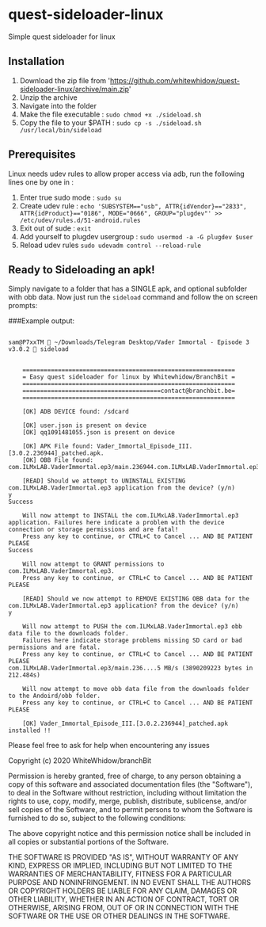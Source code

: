 # quest-sideloader-linux
Simple quest sideloader for linux


## Installation
1. Download the zip file from 'https://github.com/whitewhidow/quest-sideloader-linux/archive/main.zip'
2. Unzip the archive
3. Navigate into the folder
4. Make the file executable : 
  `sudo chmod +x ./sideload.sh`
5. Copy the file to your $PATH : 
  `sudo cp -s ./sideload.sh /usr/local/bin/sideload`


## Prerequisites
Linux needs udev rules to allow proper access via adb, run the following lines one by one in :

1. Enter true sudo mode :
   `sudo su`
2. Create udev rule :
   `echo 'SUBSYSTEM=="usb", ATTR{idVendor}=="2833", ATTR{idProduct}=="0186", MODE="0666", GROUP="plugdev"' >> /etc/udev/rules.d/51-android.rules`
3. Exit out of sude :
    `exit`
4. Add yourself to plugdev usergroup :
   `sudo usermod -a -G plugdev $user`
5. Reload udev rules
   `sudo udevadm control --reload-rule`



## Ready to Sideloading an apk!

Simply navigate to a folder that has a SINGLE apk, and optional subfolder with obb data.
Now just run the `sideload` command and follow the on screen prompts:


###Example output:
```

sam@P7xxTM  ~/Downloads/Telegram Desktop/Vader Immortal - Episode 3 v3.0.2  sideload

    
    ============================================================
    = Easy quest sideloader for linux by Whitewhidow/BranchBit =
    ============================================================
    =======================================contact@branchbit.be=
    ============================================================

    [OK] ADB DEVICE found: /sdcard

    [OK] user.json is present on device
    [OK] qq1091481055.json is present on device

    [OK] APK File found: Vader_Immortal_Episode_III.[3.0.2.236944]_patched.apk.
    [OK] OBB File found: com.ILMxLAB.VaderImmortal.ep3/main.236944.com.ILMxLAB.VaderImmortal.ep3.obb.

    [READ] Should we attempt to UNINSTALL EXISTING com.ILMxLAB.VaderImmortal.ep3 application from the device? (y/n) 
y
Success

    Will now attempt to INSTALL the com.ILMxLAB.VaderImmortal.ep3 application. Failures here indicate a problem with the device connection or storage permissions and are fatal!
    Press any key to continue, or CTRL+C to Cancel ... AND BE PATIENT PLEASE
Success

    Will now attempt to GRANT permissions to com.ILMxLAB.VaderImmortal.ep3.
    Press any key to continue, or CTRL+C to Cancel ... AND BE PATIENT PLEASE

    [READ] Should we now attempt to REMOVE EXISTING OBB data for the com.ILMxLAB.VaderImmortal.ep3 application? from the device? (y/n)
y

    Will now attempt to PUSH the com.ILMxLAB.VaderImmortal.ep3 obb data file to the downloads folder.
    Failures here indicate storage problems missing SD card or bad permissions and are fatal.
    Press any key to continue, or CTRL+C to Cancel ... AND BE PATIENT PLEASE
com.ILMxLAB.VaderImmortal.ep3/main.236....5 MB/s (3890209223 bytes in 212.484s)

    Will now attempt to move obb data file from the downloads folder to the Andoird/obb folder.
    Press any key to continue, or CTRL+C to Cancel ... AND BE PATIENT PLEASE

    [OK] Vader_Immortal_Episode_III.[3.0.2.236944]_patched.apk installed !!
```

Please feel free to ask for help when encountering any issues


 Copyright (c) 2020 WhiteWhidow/branchBit

 Permission is hereby granted, free of charge, to any person
 obtaining a copy of this software and associated documentation
 files (the "Software"), to deal in the Software without
 restriction, including without limitation the rights to use,
 copy, modify, merge, publish, distribute, sublicense, and/or sell
 copies of the Software, and to permit persons to whom the
 Software is furnished to do so, subject to the following
 conditions:

 The above copyright notice and this permission notice shall be
 included in all copies or substantial portions of the Software.

 THE SOFTWARE IS PROVIDED "AS IS", WITHOUT WARRANTY OF ANY KIND,
 EXPRESS OR IMPLIED, INCLUDING BUT NOT LIMITED TO THE WARRANTIES
 OF MERCHANTABILITY, FITNESS FOR A PARTICULAR PURPOSE AND
 NONINFRINGEMENT. IN NO EVENT SHALL THE AUTHORS OR COPYRIGHT
 HOLDERS BE LIABLE FOR ANY CLAIM, DAMAGES OR OTHER LIABILITY,
 WHETHER IN AN ACTION OF CONTRACT, TORT OR OTHERWISE, ARISING
 FROM, OUT OF OR IN CONNECTION WITH THE SOFTWARE OR THE USE OR
 OTHER DEALINGS IN THE SOFTWARE.

